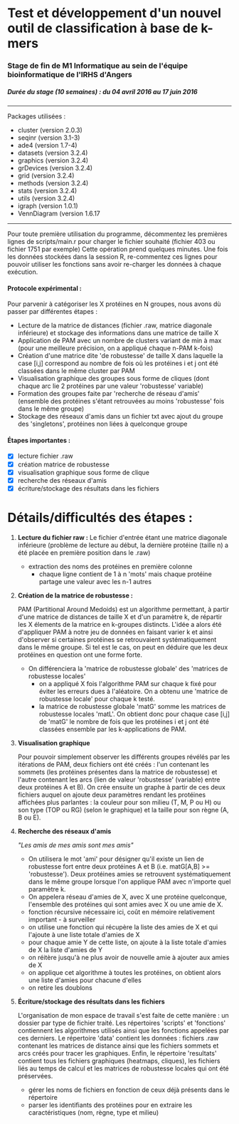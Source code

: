 # **Test et développement d'un nouvel outil de classification à base de k-mers**
### Stage de fin de M1 Informatique au sein de l'équipe bioinformatique de l'IRHS d'Angers
##### Durée du stage (10 semaines) : _du 04 avril 2016 au 17 juin 2016_

---
Packages utilisées :
+  cluster (version 2.0.3)
+  seqinr (version 3.1-3)
+  ade4 (version 1.7-4)
+  datasets (version 3.2.4)
+  graphics (version 3.2.4)
+  grDevices (version 3.2.4)
+  grid (version 3.2.4)
+  methods (version 3.2.4)
+  stats (version 3.2.4)
+  utils (version 3.2.4)
+  igraph (version 1.0.1)
+  VennDiagram (version 1.6.17
---

Pour toute première utilisation du programme, décommentez les premières lignes de scripts/main.r pour charger le fichier souhaité (fichier 403 ou fichier 1751 par exemple) Cette opération prend quelques minutes.
Une fois les données stockées dans la session R, re-commentez ces lignes pour pouvoir utiliser les fonctions sans avoir re-charger les données à chaque exécution.


#### **Protocole expérimental :**

Pour parvenir à catégoriser les X protéines en N groupes, nous avons dù passer par différentes étapes :
- Lecture de la matrice de distances (fichier .raw, matrice diagonale inférieure) et stockage des informations dans une matrice de taille X
- Application de PAM avec un nombre de clusters variant de min à max (pour une meilleure précision, on a appliqué chaque n-PAM k-fois)
- Création d'une matrice dite 'de robustesse' de taille X dans laquelle la case [i,j] correspond au nombre de fois où les protéines i et j ont été classées dans le même cluster par PAM
- Visualisation graphique des groupes sous forme de cliques (dont chaque arc lie 2 protéines par une valeur 'robustesse' variable)
- Formation des groupes faite par 'recherche de réseau d'amis' (ensemble des protéines s'étant retrouvées au moins 'robustesse' fois dans le même groupe)
- Stockage des réseaux d'amis dans un fichier txt avec ajout du groupe des 'singletons', protéines non liées à quelconque groupe

#### Étapes importantes :
- [x] lecture fichier .raw
- [x] création matrice de robustesse
- [x] visualisation graphique sous forme de clique
- [x] recherche des réseaux d'amis
- [x] écriture/stockage des résultats dans les fichiers

Détails/difficultés des étapes :
=================================
1. **Lecture du fichier raw :**
	Le fichier d'entrée étant une matrice diagonale inférieure (problème de lecture au début, la dernière protéine (taille n) a été placée en première position dans le .raw)
	- extraction des noms des protéines en première colonne
		- chaque ligne contient de 1 à n 'mots' mais chaque protéine partage une valeur avec les n-1 autres

2. **Création de la matrice de robustesse :**
    
	PAM (Partitional Around Medoids) est un algorithme permettant, à partir d'une matrice de distances de taille X et d'un paramètre k, de répartir les X élements de la matrice en k-groupes distincts. L'idée a alors été d'appliquer PAM à notre jeu de données en faisant varier k et ainsi d'observer si certaines protéines se retrouvaient systématiquement dans le même groupe. Si tel est le cas, on peut en déduire que les deux protéines en question ont une forme forte.

	- On différenciera la 'matrice de robustesse globale' des 'matrices de robustesse locales'
		- on a appliqué X fois l'algorithme PAM sur chaque k fixé pour éviter les erreurs dues à l'aléatoire. On a obtenu une 'matrice de robustesse locale' pour chaque k testé.
		- la matrice de robustesse globale 'matG' somme les matrices de robustesse locales 'matL'. On obtient donc pour chaque case [i,j] de 'matG' le nombre de fois que les protéines i et j ont été classées ensemble par les k-applications de PAM.

3. **Visualisation graphique**

	Pour pouvoir simplement observer les différents groupes révélés par les itérations de PAM, deux fichiers ont été créés : l'un contenant les sommets (les protéines présentes dans la matrice de robustesse) et l'autre contenant les arcs (lien de valeur 'robustesse' (variable) entre deux protéines A et B). On crée ensuite un graphe à partir de ces deux fichiers auquel on ajoute deux paramètres rendant les protéines affichées plus parlantes : la couleur pour son milieu (T, M, P ou H) ou son type (TOP ou RG) (selon le graphique) et la taille pour son règne (A, B ou E).

4. **Recherche des réseaux d'amis**

	*"Les amis de mes amis sont mes amis"*

	+ On utilisera le mot 'ami' pour désigner qu'il existe un lien de robustesse fort entre deux protéines A et B (i.e. matG[A,B] >= 'robustesse'). Deux protéines amies se retrouvent systématiquement dans le même groupe lorsque l'on applique PAM avec n'importe quel paramètre k.
	+ On appelera réseau d'amies de X, avec X une protéine quelconque, l'ensemble des protéines qui sont amies avec X ou une amie de X.
	
	- fonction récursive nécessaire ici, coût en mémoire relativement important - à surveiller
	- on utilise une fonction qui récupère la liste des amies de X et qui l'ajoute à une liste totale d'amies de X
	- pour chaque amie Y de cette liste, on ajoute à la liste totale d'amies de X la liste d'amies de Y
	- on réitère jusqu'à ne plus avoir de nouvelle amie à ajouter aux amies de X
	- on applique cet algorithme à toutes les protéines, on obtient alors une liste d'amies pour chacune d'elles
	- on retire les doublons
	
5. **Écriture/stockage des résultats dans les fichiers**

	L'organisation de mon espace de travail s'est faite de cette manière : un dossier par type de fichier traité. Les répertoires 'scripts' et 'fonctions' contiennent les algorithmes utilisés ainsi que les fonctions appelées par ces derniers. Le répertoire 'data' contient les données : fichiers .raw contenant les matrices de distance ainsi que les fichiers sommets et arcs créés pour tracer les graphiques. Enfin, le répertoire 'resultats' contient tous les fichiers graphiques (heatmaps, cliques), les fichiers liés au temps de calcul et les matrices de robustesse locales qui ont été préservées.
	
	- gérer les noms de fichiers en fonction de ceux déjà présents dans le répertoire
	- parser les identifiants des protéines pour en extraire les caractéristiques (nom, règne, type et milieu)
